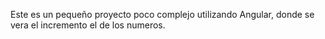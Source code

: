 Este es un pequeño proyecto poco complejo utilizando Angular, donde se vera el incremento el de los numeros.
